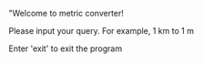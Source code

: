 "Welcome to metric converter! 

Please input your query. For example, 1 km to 1 m

Enter 'exit' to exit the program